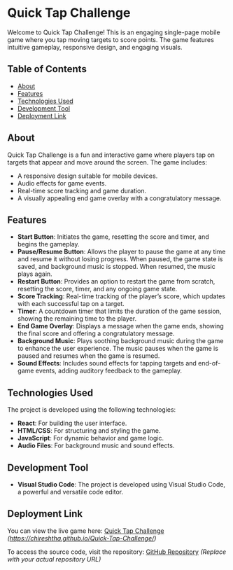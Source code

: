 # Quick Tap Challenge

Welcome to Quick Tap Challenge! This is an engaging single-page mobile game where you tap moving targets to score points. The game features intuitive gameplay, responsive design, and engaging visuals.

## Table of Contents
- [About](#about)
- [Features](#features)
- [Technologies Used](#technologies-used)
- [Development Tool](#development-tool)
- [Deployment Link](#deployment-link)

## About
Quick Tap Challenge is a fun and interactive game where players tap on targets that appear and move around the screen. The game includes:
- A responsive design suitable for mobile devices.
- Audio effects for game events.
- Real-time score tracking and game duration.
- A visually appealing end game overlay with a congratulatory message.

## Features
- **Start Button**: Initiates the game, resetting the score and timer, and begins the gameplay.
- **Pause/Resume Button**: Allows the player to pause the game at any time and resume it without losing progress. When paused, the game state is saved, and background music is stopped. When resumed, the music plays again.
- **Restart Button**: Provides an option to restart the game from scratch, resetting the score, timer, and any ongoing game state.
- **Score Tracking**: Real-time tracking of the player’s score, which updates with each successful tap on a target.
- **Timer**: A countdown timer that limits the duration of the game session, showing the remaining time to the player.
- **End Game Overlay**: Displays a message when the game ends, showing the final score and offering a congratulatory message.
- **Background Music**: Plays soothing background music during the game to enhance the user experience. The music pauses when the game is paused and resumes when the game is resumed.
- **Sound Effects**: Includes sound effects for tapping targets and end-of-game events, adding auditory feedback to the gameplay.

## Technologies Used
The project is developed using the following technologies:
- **React**: For building the user interface.
- **HTML/CSS**: For structuring and styling the game.
- **JavaScript**: For dynamic behavior and game logic.
- **Audio Files**: For background music and sound effects.

## Development Tool
- **Visual Studio Code**: The project is developed using Visual Studio Code, a powerful and versatile code editor.

## Deployment Link
You can view the live game here: [Quick Tap Challenge](https://your-github-pages-link.com) *(https://chireshtha.github.io/Quick-Tap-Challenge/)*

To access the source code, visit the repository: [GitHub Repository](https://github.com/Chireshtha/quick-tap-challenge) *(Replace with your actual repository URL)*


